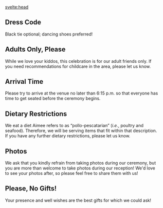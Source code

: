 <script>
  import { pageTitle } from '~/utils/pageTitle'
</script>

<!-- HEAD -->
<svelte:head>
  <title>{pageTitle('Event Details')}</title>
  <meta name="description" content="A few important things to know in advance about our wedding event!" />
</svelte:head>

## Dress Code
Black tie optional; dancing shoes preferred!
 
## Adults Only, Please
While we love your kiddos, this celebration is for our adult friends only. If you need recommendations for childcare in the area, please let us know.
 
## Arrival Time
Please try to arrive at the venue no later than 6:15 p.m. so that everyone has time to get seated before the ceremony begins.
 
## Dietary Restrictions
We eat a diet Aimee refers to as “pollo-pescatarian” (_i.e._, poultry and seafood). Therefore, we will be serving items that fit within that description. If you have any further dietary restrictions, please let us know.
 
## Photos
We ask that you kindly refrain from taking photos during our ceremony, but you are more than welcome to take photos during our reception! We'd love to see your photos after, so please feel free to share them with us! 
 
## Please, No Gifts!
Your presence and well wishes are the best gifts for which we could ask!
